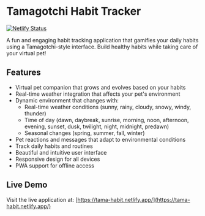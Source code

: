 # Tamagotchi Habit Tracker 
[![Netlify Status](https://api.netlify.com/api/v1/badges/91621537-a20e-490d-9265-16068b7cc931/deploy-status)](https://app.netlify.com/sites/tamagotchi-habits/deploys)

A fun and engaging habit tracking application that gamifies your daily habits using a Tamagotchi-style interface. Build healthy habits while taking care of your virtual pet!

## Features

- Virtual pet companion that grows and evolves based on your habits
- Real-time weather integration that affects your 
pet's environment
- Dynamic environment that changes with:
  - Real-time weather conditions (sunny, rainy, cloudy, snowy, windy, thunder)
  - Time of day (dawn, daybreak, sunrise, morning, noon, afternoon, evening, sunset, dusk, twilight, night, midnight, predawn)
  - Seasonal changes (spring, summer, fall, winter)
- Pet reactions and messages that adapt to environmental conditions
- Track daily habits and routines
- Beautiful and intuitive user interface
- Responsive design for all devices
- PWA support for offline access

## Live Demo

Visit the live application at: [https://tama-habit.netlify.app/](https://tama-habit.netlify.app/)

